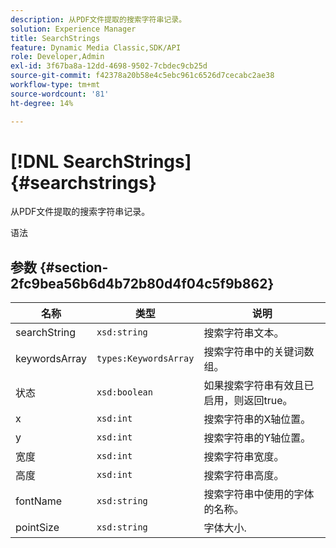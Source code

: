 ```yaml
---
description: 从PDF文件提取的搜索字符串记录。
solution: Experience Manager
title: SearchStrings
feature: Dynamic Media Classic,SDK/API
role: Developer,Admin
exl-id: 3f67ba8a-12dd-4698-9502-7cbdec9cb25d
source-git-commit: f42378a20b58e4c5ebc961c6526d7cecabc2ae38
workflow-type: tm+mt
source-wordcount: '81'
ht-degree: 14%

---
```


# [!DNL SearchStrings]{#searchstrings}

从PDF文件提取的搜索字符串记录。

语法

## 参数 {#section-2fc9bea56b6d4b72b80d4f04c5f9b862}

| 名称 | 类型 | 说明 |
|---|---|---|
| searchString | `xsd:string` | 搜索字符串文本。 |
| keywordsArray | `types:KeywordsArray` | 搜索字符串中的关键词数组。 |
| 状态 | `xsd:boolean` | 如果搜索字符串有效且已启用，则返回true。 |
| x | `xsd:int` | 搜索字符串的X轴位置。 |
| y | `xsd:int` | 搜索字符串的Y轴位置。 |
| 宽度 | `xsd:int` | 搜索字符串宽度。 |
| 高度 | `xsd:int` | 搜索字符串高度。 |
| fontName | `xsd:string` | 搜索字符串中使用的字体的名称。 |
| pointSize | `xsd:string` | 字体大小. |
